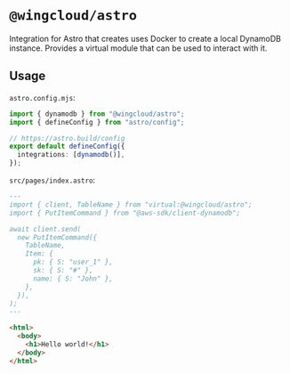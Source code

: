# `@wingcloud/astro`

Integration for Astro that creates uses Docker to create a local DynamoDB instance. Provides a virtual module that can be used to interact with it.

## Usage

`astro.config.mjs`:

```ts
import { dynamodb } from "@wingcloud/astro";
import { defineConfig } from "astro/config";

// https://astro.build/config
export default defineConfig({
  integrations: [dynamodb()],
});
```

`src/pages/index.astro`:

```markdown
---
import { client, TableName } from "virtual:@wingcloud/astro";
import { PutItemCommand } from "@aws-sdk/client-dynamodb";

await client.send(
  new PutItemCommand({
    TableName,
    Item: {
      pk: { S: "user_1" },
      sk: { S: "#" },
      name: { S: "John" },
    },
  }),
);
---

<html>
  <body>
    <h1>Hello world!</h1>
  </body>
</html>
```
